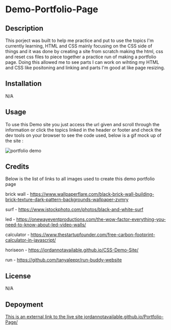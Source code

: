 # Demo-Portfolio-Page

## Description

This porject was built to help me practice and put to use the topics I'm currently learning, HTML and CSS mainly focusing on the CSS side of things and it was done by creating a site from scratch making the html, css and reset css files to piece together a practice run of making a portfolio page. Doing this allowed me to see parts I can work on wihting my HTML and CSS like positoning and linking and parts I'm good at like page resizing.


## Installation

N/A

## Usage

To use this Demo site you just access the url given and scroll through the information or click the topics linked in the header or footer and check the dev tools on your browser to see the code used, 
below is a gif mock up of the site :

![portfolio demo](./Assets/images/02-advanced-css-homework-demo.gif)

## Credits

Below is the list of links to all images used to create this demo portfolio page

brick wall - https://www.wallpaperflare.com/black-brick-wall-building-brick-texture-dark-pattern-backgrounds-wallpaper-zvmry

surf - https://www.istockphoto.com/photos/black-and-white-surf

led - https://onewayeventproductions.com/the-wow-factor-everything-you-need-to-know-about-led-video-walls/

calculator - https://www.thestartupfounder.com/free-carbon-footprint-calculator-in-javascript/

horiseon - https://jordannotavailable.github.io/CSS-Demo-Site/

run - https://github.com/tanyaleepr/run-buddy-website

## License

N/A

## Depoyment

[This is an external link to the live site jordannotavailable.github.io/Portfolio-Page/](https://jordannotavailable.github.io/Portfolio-Page/)



